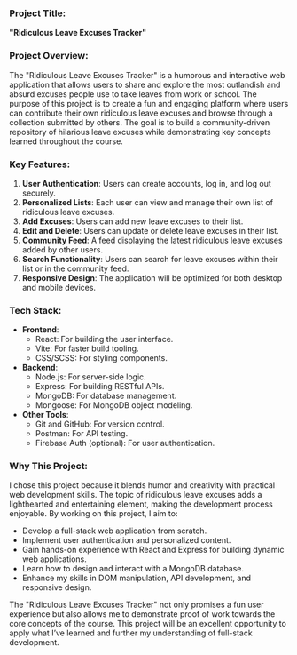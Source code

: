 ### Project Title:
**"Ridiculous Leave Excuses Tracker"** 

### Project Overview:
The "Ridiculous Leave Excuses Tracker" is a humorous and interactive web application that allows users to share and explore the most outlandish and absurd excuses people use to take leaves from work or school. The purpose of this project is to create a fun and engaging platform where users can contribute their own ridiculous leave excuses and browse through a collection submitted by others. The goal is to build a community-driven repository of hilarious leave excuses while demonstrating key concepts learned throughout the course.

### Key Features:
1. **User Authentication**: Users can create accounts, log in, and log out securely.
2. **Personalized Lists**: Each user can view and manage their own list of ridiculous leave excuses.
3. **Add Excuses**: Users can add new leave excuses to their list.
4. **Edit and Delete**: Users can update or delete leave excuses in their list.
5. **Community Feed**: A feed displaying the latest ridiculous leave excuses added by other users.
6. **Search Functionality**: Users can search for leave excuses within their list or in the community feed.
7. **Responsive Design**: The application will be optimized for both desktop and mobile devices.

### Tech Stack:
- **Frontend**:
  - React: For building the user interface.
  - Vite: For faster build tooling.
  - CSS/SCSS: For styling components.
- **Backend**:
  - Node.js: For server-side logic.
  - Express: For building RESTful APIs.
  - MongoDB: For database management.
  - Mongoose: For MongoDB object modeling.
- **Other Tools**:
  - Git and GitHub: For version control.
  - Postman: For API testing.
  - Firebase Auth (optional): For user authentication.

### Why This Project:
I chose this project because it blends humor and creativity with practical web development skills. The topic of ridiculous leave excuses adds a lighthearted and entertaining element, making the development process enjoyable. By working on this project, I aim to:

- Develop a full-stack web application from scratch.
- Implement user authentication and personalized content.
- Gain hands-on experience with React and Express for building dynamic web applications.
- Learn how to design and interact with a MongoDB database.
- Enhance my skills in DOM manipulation, API development, and responsive design.

The "Ridiculous Leave Excuses Tracker" not only promises a fun user experience but also allows me to demonstrate proof of work towards the core concepts of the course. This project will be an excellent opportunity to apply what I’ve learned and further my understanding of full-stack development.
